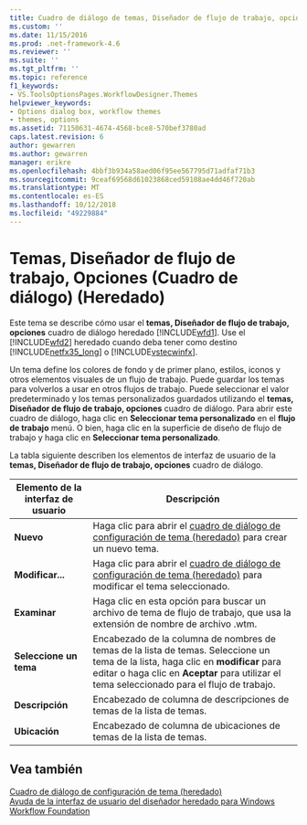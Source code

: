 ```yaml
---
title: Cuadro de diálogo de temas, Diseñador de flujo de trabajo, opciones (heredado) | Documentos de Microsoft
ms.custom: ''
ms.date: 11/15/2016
ms.prod: .net-framework-4.6
ms.reviewer: ''
ms.suite: ''
ms.tgt_pltfrm: ''
ms.topic: reference
f1_keywords:
- VS.ToolsOptionsPages.WorkflowDesigner.Themes
helpviewer_keywords:
- Options dialog box, workflow themes
- themes, options
ms.assetid: 71150631-4674-4568-bce8-570bef3780ad
caps.latest.revision: 6
author: gewarren
ms.author: gewarren
manager: erikre
ms.openlocfilehash: 4bbf3b934a58aed06f95ee567795d71adfaf71b3
ms.sourcegitcommit: 9ceaf69568d61023868ced59108ae4dd46f720ab
ms.translationtype: MT
ms.contentlocale: es-ES
ms.lasthandoff: 10/12/2018
ms.locfileid: "49229884"
---
```

# <a name="themes-workflow-designer-options-dialog-box-legacy"></a>Temas, Diseñador de flujo de trabajo, Opciones (Cuadro de diálogo) (Heredado)
Este tema se describe cómo usar el **temas, Diseñador de flujo de trabajo, opciones** cuadro de diálogo heredado [!INCLUDE[wfd1](../includes/wfd1-md.md)]. Use el [!INCLUDE[wfd2](../includes/wfd2-md.md)] heredado cuando deba tener como destino [!INCLUDE[netfx35_long](../includes/netfx35-long-md.md)] o [!INCLUDE[vstecwinfx](../includes/vstecwinfx-md.md)].  
  
 Un tema define los colores de fondo y de primer plano, estilos, iconos y otros elementos visuales de un flujo de trabajo. Puede guardar los temas para volverlos a usar en otros flujos de trabajo. Puede seleccionar el valor predeterminado y los temas personalizados guardados utilizando el **temas, Diseñador de flujo de trabajo, opciones** cuadro de diálogo. Para abrir este cuadro de diálogo, haga clic en **Seleccionar tema personalizado** en el **flujo de trabajo** menú. O bien, haga clic en la superficie de diseño de flujo de trabajo y haga clic en **Seleccionar tema personalizado**.  
  
 La tabla siguiente describen los elementos de interfaz de usuario de la **temas, Diseñador de flujo de trabajo, opciones** cuadro de diálogo.  
  
|Elemento de la interfaz de usuario|Descripción|  
|----------------|-----------------|  
|**Nuevo**|Haga clic para abrir el [cuadro de diálogo de configuración de tema (heredado)](../workflow-designer/theme-configuration-dialog-box-legacy.md) para crear un nuevo tema.|  
|**Modificar...**|Haga clic para abrir el [cuadro de diálogo de configuración de tema (heredado)](../workflow-designer/theme-configuration-dialog-box-legacy.md) para modificar el tema seleccionado.|  
|**Examinar**|Haga clic en esta opción para buscar un archivo de tema de flujo de trabajo, que usa la extensión de nombre de archivo .wtm.|  
|**Seleccione un tema**|Encabezado de la columna de nombres de temas de la lista de temas. Seleccione un tema de la lista, haga clic en **modificar** para editar o haga clic en **Aceptar** para utilizar el tema seleccionado para el flujo de trabajo.|  
|**Descripción**|Encabezado de columna de descripciones de temas de la lista de temas.|  
|**Ubicación**|Encabezado de columna de ubicaciones de temas de la lista de temas.|  
  
## <a name="see-also"></a>Vea también  
 [Cuadro de diálogo de configuración de tema (heredado)](../workflow-designer/theme-configuration-dialog-box-legacy.md)   
 [Ayuda de la interfaz de usuario del diseñador heredado para Windows Workflow Foundation](../workflow-designer/legacy-designer-for-windows-workflow-foundation-ui-help.md)